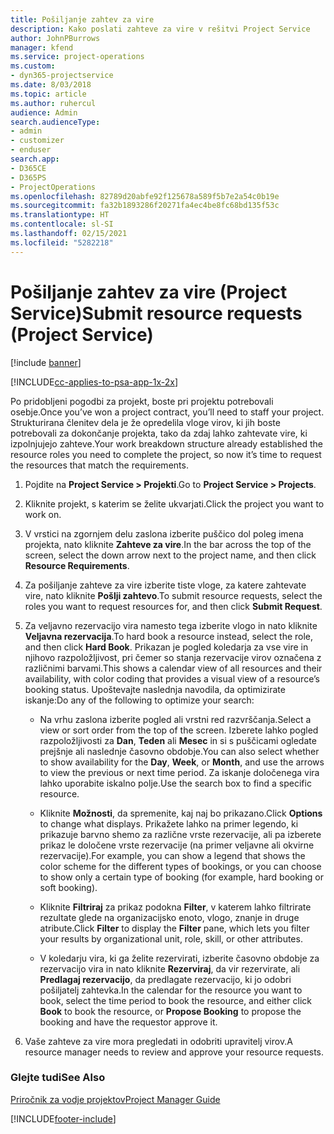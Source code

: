 ```yaml
---
title: Pošiljanje zahtev za vire
description: Kako poslati zahteve za vire v rešitvi Project Service
author: JohnPBurrows
manager: kfend
ms.service: project-operations
ms.custom:
- dyn365-projectservice
ms.date: 8/03/2018
ms.topic: article
ms.author: ruhercul
audience: Admin
search.audienceType:
- admin
- customizer
- enduser
search.app:
- D365CE
- D365PS
- ProjectOperations
ms.openlocfilehash: 82789d20abfe92f125678a589f5b7e2a54c0b19e
ms.sourcegitcommit: fa32b1893286f20271fa4ec4be8fc68bd135f53c
ms.translationtype: HT
ms.contentlocale: sl-SI
ms.lasthandoff: 02/15/2021
ms.locfileid: "5282218"
---
```

# <a name="submit-resource-requests-project-service"></a><span data-ttu-id="29867-103">Pošiljanje zahtev za vire (Project Service)</span><span class="sxs-lookup"><span data-stu-id="29867-103">Submit resource requests (Project Service)</span></span>

[!include [banner](../includes/psa-now-project-operations.md)]

[!INCLUDE[cc-applies-to-psa-app-1x-2x](../includes/cc-applies-to-psa-app-1x-2x.md)]

<span data-ttu-id="29867-104">Po pridobljeni pogodbi za projekt, boste pri projektu potrebovali osebje.</span><span class="sxs-lookup"><span data-stu-id="29867-104">Once you’ve won a project contract, you’ll need to staff your project.</span></span> <span data-ttu-id="29867-105">Strukturirana členitev dela je že opredelila vloge virov, ki jih boste potrebovali za dokončanje projekta, tako da zdaj lahko zahtevate vire, ki izpolnjujejo zahteve.</span><span class="sxs-lookup"><span data-stu-id="29867-105">Your work breakdown structure already established the resource roles you need to complete the project, so now it’s time to request the resources that match the requirements.</span></span>  
  
1.  <span data-ttu-id="29867-106">Pojdite na **Project Service > Projekti**.</span><span class="sxs-lookup"><span data-stu-id="29867-106">Go to **Project Service > Projects**.</span></span>  
  
2.  <span data-ttu-id="29867-107">Kliknite projekt, s katerim se želite ukvarjati.</span><span class="sxs-lookup"><span data-stu-id="29867-107">Click the project you want to work on.</span></span>  
  
3.  <span data-ttu-id="29867-108">V vrstici na zgornjem delu zaslona izberite puščico dol poleg imena projekta, nato kliknite **Zahteve za vire**.</span><span class="sxs-lookup"><span data-stu-id="29867-108">In the bar across the top of the screen, select the down arrow next to the project name, and then click **Resource Requirements**.</span></span>  
  
4.  <span data-ttu-id="29867-109">Za pošiljanje zahteve za vire izberite tiste vloge, za katere zahtevate vire, nato kliknite **Pošlji zahtevo**.</span><span class="sxs-lookup"><span data-stu-id="29867-109">To submit resource requests, select the roles you want to request resources for, and then click **Submit Request**.</span></span>  
  
5.  <span data-ttu-id="29867-110">Za veljavno rezervacijo vira namesto tega izberite vlogo in nato kliknite **Veljavna rezervacija**.</span><span class="sxs-lookup"><span data-stu-id="29867-110">To hard book a resource instead, select the role, and then click **Hard Book**.</span></span> <span data-ttu-id="29867-111">Prikazan je pogled koledarja za vse vire in njihovo razpoložljivost, pri čemer so stanja rezervacije virov označena z različnimi barvami.</span><span class="sxs-lookup"><span data-stu-id="29867-111">This shows a calendar view of all resources and their availability, with color coding that provides a visual view of a resource’s booking status.</span></span> <span data-ttu-id="29867-112">Upoštevajte naslednja navodila, da optimizirate iskanje:</span><span class="sxs-lookup"><span data-stu-id="29867-112">Do any of the following to optimize your search:</span></span>  
  
    -   <span data-ttu-id="29867-113">Na vrhu zaslona izberite pogled ali vrstni red razvrščanja.</span><span class="sxs-lookup"><span data-stu-id="29867-113">Select a view or sort order from the top of the screen.</span></span> <span data-ttu-id="29867-114">Izberete lahko pogled razpoložljivosti za **Dan**, **Teden** ali **Mesec** in si s puščicami ogledate prejšnje ali naslednje časovno obdobje.</span><span class="sxs-lookup"><span data-stu-id="29867-114">You can also select whether to show availability for the **Day**, **Week**, or **Month**, and use the arrows to view the previous or next time period.</span></span> <span data-ttu-id="29867-115">Za iskanje določenega vira lahko uporabite iskalno polje.</span><span class="sxs-lookup"><span data-stu-id="29867-115">Use the search box to find a specific resource.</span></span>  
  
    -   <span data-ttu-id="29867-116">Kliknite **Možnosti**, da spremenite, kaj naj bo prikazano.</span><span class="sxs-lookup"><span data-stu-id="29867-116">Click **Options** to change what displays.</span></span> <span data-ttu-id="29867-117">Prikažete lahko na primer legendo, ki prikazuje barvno shemo za različne vrste rezervacije, ali pa izberete prikaz le določene vrste rezervacije (na primer veljavne ali okvirne rezervacije).</span><span class="sxs-lookup"><span data-stu-id="29867-117">For example, you can show a legend that shows the color scheme for the different types of bookings, or you can choose to show only a certain type of booking (for example, hard booking or soft booking).</span></span>  
  
    -   <span data-ttu-id="29867-118">Kliknite **Filtriraj** za prikaz podokna **Filter**, v katerem lahko filtrirate rezultate glede na organizacijsko enoto, vlogo, znanje in druge atribute.</span><span class="sxs-lookup"><span data-stu-id="29867-118">Click **Filter** to display the **Filter** pane, which lets you filter your results by organizational unit, role, skill, or other attributes.</span></span>  
  
    -   <span data-ttu-id="29867-119">V koledarju vira, ki ga želite rezervirati, izberite časovno obdobje za rezervacijo vira in nato kliknite **Rezerviraj**, da vir rezervirate, ali **Predlagaj rezervacijo**, da predlagate rezervacijo, ki jo odobri pošiljatelj zahtevka.</span><span class="sxs-lookup"><span data-stu-id="29867-119">In the calendar for the resource you want to book, select the time period to book the resource, and either click **Book** to book the resource, or **Propose Booking** to propose the booking and have the requestor approve it.</span></span>  
  
6.  <span data-ttu-id="29867-120">Vaše zahteve za vire mora pregledati in odobriti upravitelj virov.</span><span class="sxs-lookup"><span data-stu-id="29867-120">A resource manager needs to review and approve your resource requests.</span></span>  
  
### <a name="see-also"></a><span data-ttu-id="29867-121">Glejte tudi</span><span class="sxs-lookup"><span data-stu-id="29867-121">See Also</span></span>  
 [<span data-ttu-id="29867-122">Priročnik za vodje projektov</span><span class="sxs-lookup"><span data-stu-id="29867-122">Project Manager Guide</span></span>](../psa/project-manager-guide.md)


[!INCLUDE[footer-include](../includes/footer-banner.md)]
